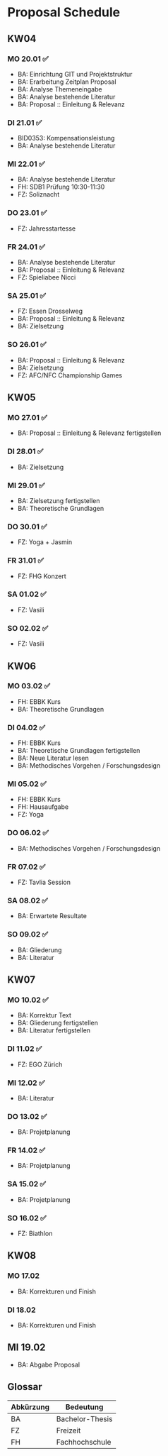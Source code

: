 # Proposal Schedule

## KW04
### MO 20.01 ✅
- BA: Einrichtung GIT und Projektstruktur
- BA: Erarbeitung Zeitplan Proposal
- BA: Analyse Themeneingabe
- BA: Analyse bestehende Literatur
- BA: Proposal :: Einleitung & Relevanz

### DI 21.01 ✅
- BID0353: Kompensationsleistung
- BA: Analyse bestehende Literatur

### MI 22.01 ✅
- BA: Analyse bestehende Literatur
- FH: SDB1 Prüfung 10:30-11:30
- FZ: Soliznacht

### DO 23.01 ✅
- FZ: Jahresstartesse

### FR 24.01 ✅
- BA: Analyse bestehende Literatur
- BA: Proposal :: Einleitung & Relevanz
- FZ: Spieliabee Nicci

### SA 25.01 ✅
- FZ: Essen Drosselweg
- BA: Proposal :: Einleitung & Relevanz
- BA: Zielsetzung

### SO 26.01 ✅
- BA: Proposal :: Einleitung & Relevanz
- BA: Zielsetzung
- FZ: AFC/NFC Championship Games 

## KW05
### MO 27.01 ✅
- BA: Proposal :: Einleitung & Relevanz fertigstellen

### DI 28.01 ✅
- BA: Zielsetzung

### MI 29.01 ✅
- BA: Zielsetzung fertigstellen
- BA: Theoretische Grundlagen

### DO 30.01 ✅
- FZ: Yoga + Jasmin

### FR 31.01 ✅
- FZ: FHG Konzert

### SA 01.02 ✅
- FZ: Vasili

### SO 02.02 ✅
- FZ: Vasili


## KW06
### MO 03.02 ✅
- FH: EBBK Kurs
- BA: Theoretische Grundlagen

### DI 04.02 ✅
- FH: EBBK Kurs
- BA: Theoretische Grundlagen fertigstellen
- BA: Neue Literatur lesen
- BA: Methodisches Vorgehen / Forschungsdesign

### MI 05.02 ✅
- FH: EBBK Kurs
- FH: Hausaufgabe
- FZ: Yoga

### DO 06.02 ✅
- BA: Methodisches Vorgehen / Forschungsdesign

### FR 07.02 ✅
- FZ: Tavlia Session

### SA 08.02 ✅
- BA: Erwartete Resultate

### SO 09.02 ✅
- BA: Gliederung
- BA: Literatur

## KW07
### MO 10.02 ✅
- BA: Korrektur Text
- BA: Gliederung fertigstellen
- BA: Literatur fertigstellen

### DI 11.02 ✅
- FZ: EGO Zürich

### MI 12.02 ✅
- BA: Literatur

### DO 13.02 ✅
- BA: Projetplanung

### FR 14.02 ✅
- BA: Projetplanung

### SA 15.02 ✅
- BA: Projetplanung

### SO 16.02 ✅
- FZ: Biathlon

## KW08
### MO 17.02
- BA: Korrekturen und Finish

### DI 18.02
- BA: Korrekturen und Finish

## MI 19.02
- BA: Abgabe Proposal

## Glossar

|Abkürzung|Bedeutung|
|--|----------------|
|BA|Bachelor-Thesis |
|FZ|Freizeit        |
|FH|Fachhochschule  |